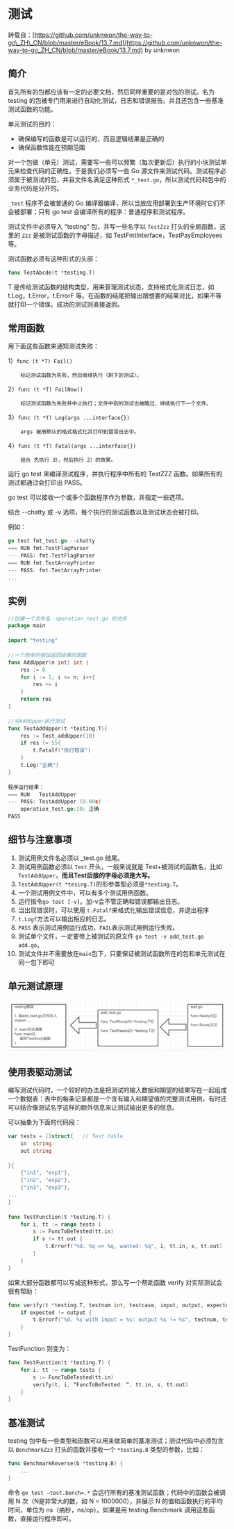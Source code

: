 # 测试

转载自：[https://github.com/unknwon/the-way-to-go\_ZH\_CN/blob/master/eBook/13.7.md](https://github.com/unknwon/the-way-to-go_ZH_CN/blob/master/eBook/13.7.md) by unknwon

## 简介

首先所有的包都应该有一定的必要文档，然后同样重要的是对包的测试。名为 testing 的包被专门用来进行自动化测试，日志和错误报告。并且还包含一些基准测试函数的功能。

单元测试的目的：

* 确保编写的函数是可以运行的，而且逻辑结果是正确的
* 确保函数性能在预期范围

对一个包做（单元）测试，需要写一些可以频繁（每次更新后）执行的小块测试单元来检查代码的正确性。于是我们必须写一些 Go 源文件来测试代码。测试程序必须属于被测试的包，并且文件名满足这种形式 `*_test.go`，所以测试代码和包中的业务代码是分开的。

`_test` 程序不会被普通的 Go 编译器编译，所以当放应用部署到生产环境时它们不会被部署；只有 go test 会编译所有的程序：普通程序和测试程序。

测试文件中必须导入 "testing" 包，并写一些名字以 `TestZzz` 打头的全局函数，这里的 `Zzz` 是被测试函数的字母描述，如 TestFmtInterface，TestPayEmployees 等。

测试函数必须有这种形式的头部：

```go
func TestAbcde(t *testing.T)
```

T 是传给测试函数的结构类型，用来管理测试状态，支持格式化测试日志，如 t.Log，t.Error，t.ErrorF 等。在函数的结尾把输出跟想要的结果对比，如果不等就打印一个错误。成功的测试则直接返回。

## 常用函数

用下面这些函数来通知测试失败：

1）`func (t *T) Fail()`

```text
	标记测试函数为失败，然后继续执行（剩下的测试）。
```

2）`func (t *T) FailNow()`

```text
	标记测试函数为失败并中止执行；文件中别的测试也被略过，继续执行下一个文件。
```

3）`func (t *T) Log(args ...interface{})`

```text
	args 被用默认的格式格式化并打印到错误日志中。
```

4）`func (t *T) Fatal(args ...interface{})`

```text
	结合 先执行 3），然后执行 2）的效果。
```

运行 go test 来编译测试程序，并执行程序中所有的 TestZZZ 函数。如果所有的测试都通过会打印出 PASS。

go test 可以接收一个或多个函数程序作为参数，并指定一些选项。

结合 --chatty 或 -v 选项，每个执行的测试函数以及测试状态会被打印。

例如：

```go
go test fmt_test.go --chatty
=== RUN fmt.TestFlagParser
--- PASS: fmt.TestFlagParser
=== RUN fmt.TestArrayPrinter
--- PASS: fmt.TestArrayPrinter
...
```

## 实例

```go
//创建一个文件名：operation_test.go 的文件
package main

import "testing"

//一个简单的相加返回结果的函数
func AddUpper(n int) int {
    res := 0
    for i := 1; i <= n; i++{
        res += i
    }
    return res
}

//对AddUpper执行测试
func TestAddUpper(t *testing.T){
    res := Test_addUpper(10)
    if res != 55{
        t.Fatalf("执行错误")
    }
    t.Log("正确")
}

程序运行结果：
=== RUN   TestAddUpper
--- PASS: TestAddUpper (0.00s)
    operation_test.go:10: 正确
PASS
```

## 细节与注意事项

1. 测试用例文件名必须以 \_test.go 结尾。
2. 测试用例函数必须以 `Test` 开头，一般来说就是 Test+被测试的函数名，比如 `TestAddUpper`。**而且Test后接的字母必须是大写。**
3. `TestAddUpper(t *tesing.T)`的形参类型必须是`*testing.T`。
4. 一个测试用例文件中，可以有多个测试用例函数。
5. 运行指令`go test [-v]`。加-v会不管正确和错误都输出日志。
6. 当出现错误时，可以使用 `t.Fatalf`来格式化输出错误信息，并退出程序
7. `t.Logf`方法可以输出相应的日志。
8. `PASS` 表示测试用例运行成功，`FAIL`表示测试用例运行失败。
9. 测试单个文件，一定要带上被测试的原文件 `go test -v add_test.go add.go`。
10. 测试文件并不需要放在`main`包下，只要保证被测试函数所在的包和单元测试在同一包下即可

## 单元测试原理

![](../.gitbook/assets/image%20%282%29.png)

## 使用表驱动测试

编写测试代码时，一个较好的办法是把测试的输入数据和期望的结果写在一起组成一个数据表：表中的每条记录都是一个含有输入和期望值的完整测试用例，有时还可以结合像测试名字这样的额外信息来让测试输出更多的信息。

可以抽象为下面的代码段：

```go
var tests = []struct{ 	// Test table
	in  string
	out string

}{
	{"in1", "exp1"},
	{"in2", "exp2"},
	{"in3", "exp3"},
...
}

func TestFunction(t *testing.T) {
	for i, tt := range tests {
		s := FuncToBeTested(tt.in)
		if s != tt.out {
			t.Errorf("%d. %q => %q, wanted: %q", i, tt.in, s, tt.out)
		}
	}
}
```

如果大部分函数都可以写成这种形式，那么写一个帮助函数 verify 对实际测试会很有帮助：

```go
func verify(t *testing.T, testnum int, testcase, input, output, expected string) {
	if expected != output {
		t.Errorf("%d. %s with input = %s: output %s != %s", testnum, testcase, input, output, expected)
	}
}
```

TestFunction 则变为：

```go
func TestFunction(t *testing.T) {
	for i, tt := range tests {
		s := FuncToBeTested(tt.in)
		verify(t, i, “FuncToBeTested: “, tt.in, s, tt.out)
	}
}
```

## 基准测试

testing 包中有一些类型和函数可以用来做简单的基准测试；测试代码中必须包含以 `BenchmarkZzz` 打头的函数并接收一个 `*testing.B` 类型的参数，比如：

```go
func BenchmarkReverse(b *testing.B) {
	...
}
```

命令 `go test –test.bench=.*` 会运行所有的基准测试函数；代码中的函数会被调用 N 次（N是非常大的数，如 N = 1000000），并展示 N 的值和函数执行的平均时间，单位为 ns（纳秒，ns/op）。如果是用 testing.Benchmark 调用这些函数，直接运行程序即可。

